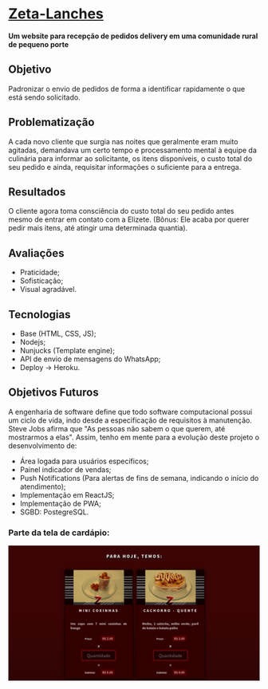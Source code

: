# [Zeta-Lanches](http://zeta-lanches.gabrielrwx.com.br/)
__Um website para recepção de pedidos delivery em uma comunidade rural de pequeno porte__

## Objetivo
Padronizar o envio de pedidos de forma a identificar rapidamente o que está sendo solicitado.

## Problematização
A cada novo cliente que surgia nas noites que geralmente eram muito agitadas, demandava um certo tempo e processamento mental à equipe da culinária para informar ao solicitante, os itens disponíveis, o custo total do seu pedido e ainda, requisitar informações o suficiente para a entrega.

## Resultados
O cliente agora toma consciência do custo total do seu pedido antes mesmo de entrar em contato com a Elizete. (Bônus: Ele acaba por querer pedir mais itens, até atingir uma determinada quantia).

## Avaliações
- Praticidade;
- Sofisticação;
- Visual agradável.

## Tecnologias
- Base (HTML, CSS, JS);
- Nodejs;
- Nunjucks (Template engine);
- API de envio de mensagens do WhatsApp;
- Deploy -> Heroku.

## Objetivos Futuros
A engenharia de software define que todo software computacional possui um ciclo de vida, indo desde a especificação de requisitos à manutenção.
Steve Jobs afirma que "As pessoas não sabem o que querem, até mostrarmos a elas". Assim, tenho em mente para a evolução deste projeto o desenvolvimento de:
- Área logada para usuários específicos;
- Painel indicador de vendas;
- Push Notifications (Para alertas de fins de semana, indicando o início do atendimento);
- Implementação em ReactJS;
- Implementação de PWA;
- SGBD: PostegreSQL.


### Parte da tela de cardápio:
![Captura de tela](screenshot.png?raw=true "Title")
